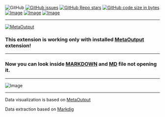 ![GitHub](https://img.shields.io/github/license/viacheslav-lozinskyi/Preview-MD)
[![GitHub issues](https://img.shields.io/github/issues/viacheslav-lozinskyi/Preview-MD)](https://github.com/viacheslav-lozinskyi/Preview-MD/issues)
[![GitHub Repo stars](https://img.shields.io/github/stars/viacheslav-lozinskyi/Preview-MD)](https://github.com/viacheslav-lozinskyi/Preview-MD/stargazers)
[![GitHub code size in bytes](https://img.shields.io/github/languages/code-size/viacheslav-lozinskyi/Preview-MD)](https://github.com/viacheslav-lozinskyi/Preview-MD)
[![Image](https://img.shields.io/badge/VS-2022-blueviolet)](https://marketplace.visualstudio.com/items?itemName=ViacheslavLozinskyi.MetaOutput-2022)
[![Image](https://img.shields.io/badge/VS-2019-blueviolet)](https://marketplace.visualstudio.com/items?itemName=ViacheslavLozinskyi.MetaOutput-2019)
[![Image](https://img.shields.io/badge/VS-2017-blueviolet)](https://marketplace.visualstudio.com/items?itemName=ViacheslavLozinskyi.MetaOutput-2019)

---

[![MetaOutput](https://www.metaoutput.net/_functions/watch?utm_source=github.com&utm_medium=referral&utm_campaign=view-on-github&utm_content=Preview-MD&source=GITHUB&size=128x128&project=Preview-MD&url=https://github.com/viacheslav-lozinskyi/Preview-MD)](https://www.metaoutput.net/)

### This extension is working only with installed [MetaOutput](https://www.metaoutput.net/) extension!

---

### Now you can look inside [MARKDOWN](https://en.wikipedia.org/wiki/Markdown) and [MD](https://en.wikipedia.org/wiki/Markdown) file not opening it.

---

![Image](https://viacheslav-lozinskyi.github.io/Preview-MD/resource/video/Presentation1.gif)

---

Data visualization is based on [MetaOutput](https://www.metaoutput.net/)

Data extraction based on [Markdig](https://github.com/lunet-io/markdig)
